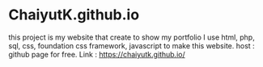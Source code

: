 # ChaiyutK.github.io
this project is my website that create to show my portfolio I use html, php, sql, css, foundation css framework, javascript to make this website.
host : github page for free. Link : https://chaiyutk.github.io/ 
